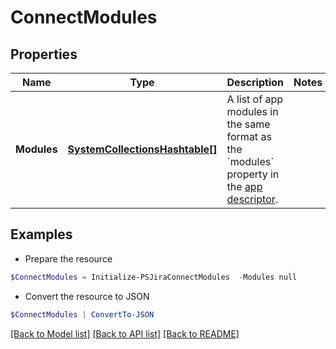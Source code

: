 # ConnectModules
## Properties

Name | Type | Description | Notes
------------ | ------------- | ------------- | -------------
**Modules** | [**SystemCollectionsHashtable[]**](SystemCollectionsHashtable.md) | A list of app modules in the same format as the &#x60;modules&#x60; property in the [app descriptor](https://developer.atlassian.com/cloud/jira/platform/app-descriptor/). | 

## Examples

- Prepare the resource
```powershell
$ConnectModules = Initialize-PSJiraConnectModules  -Modules null
```

- Convert the resource to JSON
```powershell
$ConnectModules | ConvertTo-JSON
```

[[Back to Model list]](../README.md#documentation-for-models) [[Back to API list]](../README.md#documentation-for-api-endpoints) [[Back to README]](../README.md)

